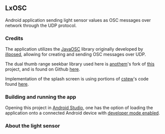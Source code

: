## LxOSC
Android application sending light sensor values as OSC messages over network through the UDP protocol.




### Credits

The application utilizes the [JavaOSC](https://github.com/hoijui/JavaOSC) library originally developed by [illposed](http://www.illposed.com/), allowing for creating and sending OSC messages over UDP.

The dual thumb range seekbar library used here is [anothem](https://github.com/anothem)'s fork of [this](https://code.google.com/archive/p/range-seek-bar/) project, and is found on Github [here](https://github.com/anothem/android-range-seek-bar).

Implementation of the splash screen is using portions of [cstew](https://github.com/cstew)'s code found [here](https://github.com/cstew/Splash).


### Building and running the app

Opening this project in [Android Studio](https://developer.android.com/studio/index.html), one has the option of loading the application onto a connected Android device with [developer mode enabled](https://developer.android.com/studio/run/device.html).


### About the light sensor






